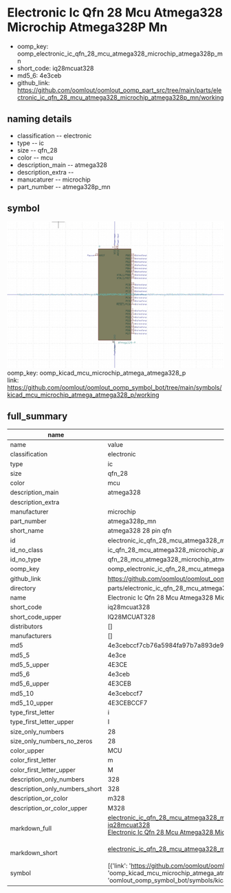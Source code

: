# Electronic Ic Qfn 28 Mcu Atmega328 Microchip Atmega328P Mn

  
* oomp_key: oomp_electronic_ic_qfn_28_mcu_atmega328_microchip_atmega328p_mn 
* short_code: iq28mcuat328
* md5_6: 4e3ceb  
* github_link: https://github.com/oomlout/oomlout_oomp_part_src/tree/main/parts/electronic_ic_qfn_28_mcu_atmega328_microchip_atmega328p_mn/working  
## naming details
* classification -- electronic
* type -- ic
* size -- qfn_28
* color -- mcu
* description_main -- atmega328
* description_extra -- 
* manucaturer -- microchip
* part_number -- atmega328p_mn



## symbol

![](symbol/0/working/working_600.png)  
oomp_key: oomp_kicad_mcu_microchip_atmega_atmega328_p  
link: https://github.com/oomlout/oomlout_oomp_symbol_bot/tree/main/symbols/kicad_mcu_microchip_atmega_atmega328_p/working  


## full_summary
| name | value | 
| --- | --- | 
| name | value | 
| classification | electronic | 
| type | ic | 
| size | qfn_28 | 
| color | mcu | 
| description_main | atmega328 | 
| description_extra |  | 
| manufacturer | microchip | 
| part_number | atmega328p_mn | 
| short_name | atmega328 28 pin qfn | 
| id | electronic_ic_qfn_28_mcu_atmega328_microchip_atmega328p_mn | 
| id_no_class | ic_qfn_28_mcu_atmega328_microchip_atmega328p_mn | 
| id_no_type | qfn_28_mcu_atmega328_microchip_atmega328p_mn | 
| oomp_key | oomp_electronic_ic_qfn_28_mcu_atmega328_microchip_atmega328p_mn | 
| github_link | https://github.com/oomlout/oomlout_oomp_part_src/tree/main/parts/electronic_ic_qfn_28_mcu_atmega328_microchip_atmega328p_mn/working | 
| directory | parts/electronic_ic_qfn_28_mcu_atmega328_microchip_atmega328p_mn | 
| name | Electronic Ic Qfn 28 Mcu Atmega328 Microchip Atmega328P Mn | 
| short_code | iq28mcuat328 | 
| short_code_upper | IQ28MCUAT328 | 
| distributors | [] | 
| manufacturers | [] | 
| md5 | 4e3cebccf7cb76a5984fa97b7a893de9 | 
| md5_5 | 4e3ce | 
| md5_5_upper | 4E3CE | 
| md5_6 | 4e3ceb | 
| md5_6_upper | 4E3CEB | 
| md5_10 | 4e3cebccf7 | 
| md5_10_upper | 4E3CEBCCF7 | 
| type_first_letter | i | 
| type_first_letter_upper | I | 
| size_only_numbers | 28 | 
| size_only_numbers_no_zeros | 28 | 
| color_upper | MCU | 
| color_first_letter | m | 
| color_first_letter_upper | M | 
| description_only_numbers | 328 | 
| description_only_numbers_short | 328 | 
| description_or_color | m328 | 
| description_or_color_upper | M328 | 
| markdown_full | [electronic_ic_qfn_28_mcu_atmega328_microchip_atmega328p_mn](https://github.com/oomlout/oomlout_oomp_part_src/tree/main/parts/electronic_ic_qfn_28_mcu_atmega328_microchip_atmega328p_mn/working)<br>[iq28mcuat328](https://github.com/oomlout/oomlout_oomp_part_src/tree/main/parts/electronic_ic_qfn_28_mcu_atmega328_microchip_atmega328p_mn/working)<br>[Electronic Ic Qfn 28 Mcu Atmega328 Microchip Atmega328P Mn](https://github.com/oomlout/oomlout_oomp_part_src/tree/main/parts/electronic_ic_qfn_28_mcu_atmega328_microchip_atmega328p_mn/working)<br><br> | 
| markdown_short | [electronic_ic_qfn_28_mcu_atmega328_microchip_atmega328p_mn](https://github.com/oomlout/oomlout_oomp_part_src/tree/main/parts/electronic_ic_qfn_28_mcu_atmega328_microchip_atmega328p_mn/working)<br><br> | 
| symbol | [{'link': 'https://github.com/oomlout/oomlout_oomp_symbol_bot/tree/main/symbols/kicad_mcu_microchip_atmega_atmega328_p', 'oomp_key': 'oomp_kicad_mcu_microchip_atmega_atmega328_p', 'directory': 'oomlout_oomp_symbol_bot/symbols/kicad_mcu_microchip_atmega_atmega328_p//working/working.kicad_sym'}] | 
